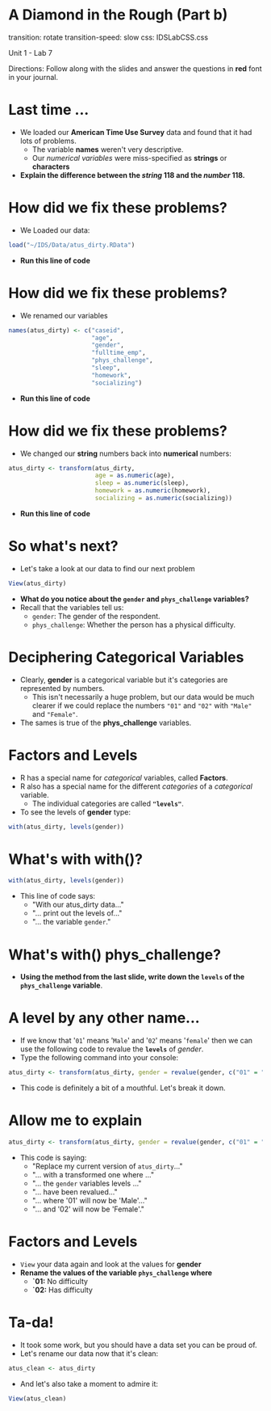 A Diamond in the Rough (Part b)
===============================
transition: rotate
transition-speed: slow
css: IDSLabCSS.css

Unit 1 - Lab 7

Directions: Follow along with the slides and answer the questions in **red** font in your journal.





Last time ...
=============

- We loaded our **American Time Use Survey** data and found that it had lots of problems.
    - The variable **names** weren't very descriptive.
    - Our _numerical variables_ were miss-specified as **strings** or **characters**
- **Explain the difference between the _string_ 118 and the _number_ 118.**


How did we fix these problems?
==============================

- We Loaded our data:

```r
load("~/IDS/Data/atus_dirty.RData")
```

- **Run this line of code**


How did we fix these problems?
==============================

- We renamed our variables

```r
names(atus_dirty) <- c("caseid",
                       "age",
                       "gender",
                       "fulltime_emp",
                       "phys_challenge",
                       "sleep",
                       "homework",
                       "socializing")
```

- **Run this line of code**


How did we fix these problems?
==============================

- We changed our **string** numbers back into **numerical** numbers:

```r
atus_dirty <- transform(atus_dirty,
                        age = as.numeric(age),
                        sleep = as.numeric(sleep),
                        homework = as.numeric(homework),
                        socializing = as.numeric(socializing))
```

- **Run this line of code**


So what's next?
===============

- Let's take a look at our data to find our next problem

```r
View(atus_dirty)
```


- **What do you notice about the `gender` and `phys_challenge` variables?**
- Recall that the variables tell us:
    - `gender`: The gender of the respondent.
    - `phys_challenge`: Whether the person has a physical difficulty.


Deciphering Categorical Variables
=================================

- Clearly, **gender** is a categorical variable but it's categories are represented by numbers.
    - This isn't necessarily a huge problem, but our data would be much clearer if we could replace the numbers `"01"` and `"02"` with `"Male"` and `"Female"`.
- The sames is true of the **phys_challenge** variables.

Factors and Levels
==================

- R has a special name for _categorical_ variables, called **Factors**.
- R also has a special name for the different _categories_ of a _categorical_ variable.
    - The individual categories are called **`"levels"`**.
- To see the levels of **gender** type:

```r
with(atus_dirty, levels(gender))
```



What's with with()?
===================


```r
with(atus_dirty, levels(gender))
```


- This line of code says:
    - "With our atus_dirty data..."
    - "... print out the levels of..."
    - "... the variable `gender`."

What's with() phys_challenge?
=============================

- **Using the method from the last slide, write down the `levels` of the `phys_challenge` variable**.


A level by any other name...
===========================

- If we know that '`01`' means '`Male`' and '`02`' means '`female`' then we can use the following code to revalue the **`levels`** of _gender_.
- Type the following command into your console:

```r
atus_dirty <- transform(atus_dirty, gender = revalue(gender, c("01" = "Male", "02" = "Female")))
```


- This code is definitely a bit of a mouthful. Let's break it down.

Allow me to explain
===================


```r
atus_dirty <- transform(atus_dirty, gender = revalue(gender, c("01" = "Male", "02" = "Female")))
```


- This code is saying:
    - "Replace my current version of `atus_dirty`..."
    - "... with a transformed one where ..."
    - "... the `gender` variables levels ..."
    - "... have been revalued..."
    - "... where '01' will now be 'Male'..."
    - "... and '02' will now be 'Female'."

Factors and Levels
==================

- `View` your data again and look at the values for **gender**
- **Rename the values of the variable `phys_challenge` where**
    - **`01:** No difficulty 
    - **`02:** Has difficulty

Ta-da!
======

- It took some work, but you should have a data set you can be proud of.
- Let's rename our data now that it's clean:

```r
atus_clean <- atus_dirty
```

- And let's also take a moment to admire it:

```r
View(atus_clean)
```




